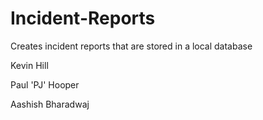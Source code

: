# Incident-Reports

Creates incident reports that are stored in a local database

Kevin Hill

Paul 'PJ' Hooper

Aashish Bharadwaj
